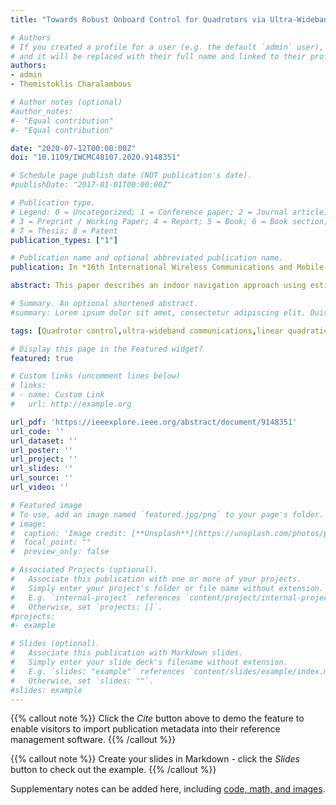 ```yaml
---
title: "Towards Robust Onboard Control for Quadrotors via Ultra-Wideband-based Localization"

# Authors
# If you created a profile for a user (e.g. the default `admin` user), write the username (folder name) here 
# and it will be replaced with their full name and linked to their profile.
authors:
- admin
- Themistoklis Charalambous

# Author notes (optional)
#author_notes:
#- "Equal contribution"
#- "Equal contribution"

date: "2020-07-12T00:00:00Z"
doi: "10.1109/IWCMC48107.2020.9148351"

# Schedule page publish date (NOT publication's date).
#publishDate: "2017-01-01T00:00:00Z"

# Publication type.
# Legend: 0 = Uncategorized; 1 = Conference paper; 2 = Journal article;
# 3 = Preprint / Working Paper; 4 = Report; 5 = Book; 6 = Book section;
# 7 = Thesis; 8 = Patent
publication_types: ["1"]

# Publication name and optional abbreviated publication name.
publication: In *16th International Wireless Communications and Mobile Computing (IWCMC)*

abstract: This paper describes an indoor navigation approach using estimation and control for horizontal translational motion and heading angle for quadrotor Unmanned Aerial Vehicles (UAVs) via Ultra-Wideband (UWB)-based localization. In particular, to cope with noisy measurements, emanating from model uncertainties, and Non-Line-Of-Sight (NLOS) conditions, a Linear Quadratic Regulator (LQR) is deployed along with a Maximum Correntropy Criterion Kalman Filter (MCC-KF). This approach has proven improved robustness compared to the traditional Kalman Filter (KF) against non-Gaussian noise. A testbed with a quadrotor was developed for evaluating the performance of our proposed approach. We demonstrate, via the experimental setup, that the MCC-KF outperforms the use of KF in the presence of shots of mixed noise and communication delays, enabling onboard robust estimation and control via UWB-based localization.

# Summary. An optional shortened abstract.
#summary: Lorem ipsum dolor sit amet, consectetur adipiscing elit. Duis posuere tellus ac convallis placerat. Proin tincidunt magna sed ex sollicitudin condimentum.

tags: [Quadrotor control,ultra-wideband communications,linear quadratic regulator,maximum correntropy criterion Kalman filter]

# Display this page in the Featured widget?
featured: true

# Custom links (uncomment lines below)
# links:
# - name: Custom Link
#   url: http://example.org

url_pdf: 'https://ieeexplore.ieee.org/abstract/document/9148351'
url_code: ''
url_dataset: ''
url_poster: ''
url_project: ''
url_slides: ''
url_source: ''
url_video: ''

# Featured image
# To use, add an image named `featured.jpg/png` to your page's folder. 
# image:
#  caption: 'Image credit: [**Unsplash**](https://unsplash.com/photos/pLCdAaMFLTE)'
#  focal_point: ""
#  preview_only: false

# Associated Projects (optional).
#   Associate this publication with one or more of your projects.
#   Simply enter your project's folder or file name without extension.
#   E.g. `internal-project` references `content/project/internal-project/index.md`.
#   Otherwise, set `projects: []`.
#projects:
#- example

# Slides (optional).
#   Associate this publication with Markdown slides.
#   Simply enter your slide deck's filename without extension.
#   E.g. `slides: "example"` references `content/slides/example/index.md`.
#   Otherwise, set `slides: ""`.
#slides: example
---
```


{{% callout note %}}
Click the *Cite* button above to demo the feature to enable visitors to import publication metadata into their reference management software.
{{% /callout %}}

{{% callout note %}}
Create your slides in Markdown - click the *Slides* button to check out the example.
{{% /callout %}}

Supplementary notes can be added here, including [code, math, and images](https://wowchemy.com/docs/writing-markdown-latex/).
